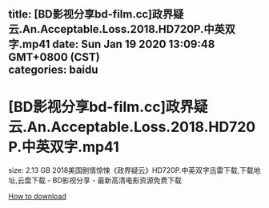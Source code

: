 
title: [BD影视分享bd-film.cc]政界疑云.An.Acceptable.Loss.2018.HD720P.中英双字.mp41
date: Sun Jan 19 2020 13:09:48 GMT+0800 (CST)    
categories: baidu
---

# [BD影视分享bd-film.cc]政界疑云.An.Acceptable.Loss.2018.HD720P.中英双字.mp41
size: 2.13 GB
 2018美国剧情惊悚《政界疑云》HD720P.中英双字迅雷下载,下载地址,云盘下载 - BD影视分享 - 最新高清电影资源免费下载
 

[How to download](https://bpcam.bemobtrk.com/go/2ceec3aa-1ca2-46d6-b9ff-aaa5c184517c?jno=445)